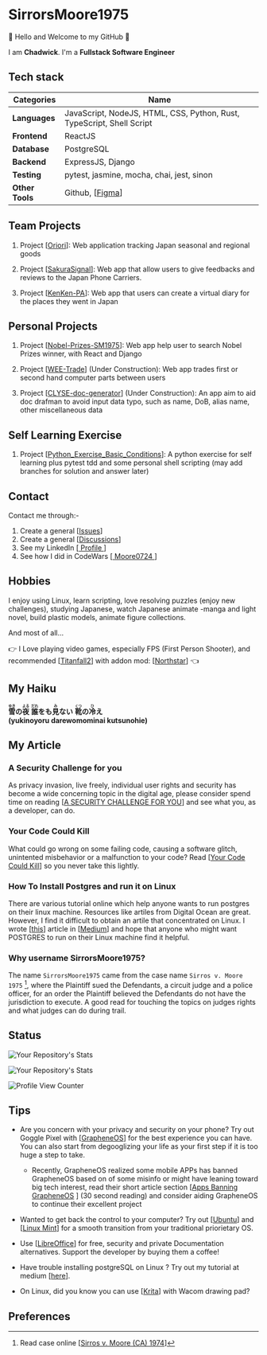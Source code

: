 # SirrorsMoore1975

👋 Hello and Welcome to my GitHub 👋

I am __Chadwick__. I'm a __Fullstack Software Engineer__

## Tech stack

| __Categories__ | __Name__ |
| ---------- | ---- |
| __Languages__ | JavaScript, NodeJS, HTML, CSS, Python, Rust, TypeScript, Shell Script |
| __Frontend__ | ReactJS |  
| __Database__ | PostgreSQL |
| __Backend__ | ExpressJS, Django |
| __Testing__ | pytest, jasmine, mocha, chai, jest, sinon |
| __Other Tools__ | Github, [[Figma](https://www.figma.com/)] |

## Team Projects

1. Project [[Oriori](https://github.com/OriOri-CCP7/oriori)]:
Web application tracking Japan seasonal and regional goods

1. Project [[SakuraSignal](https://github.com/Phone-Review-App/SakuraSignal)]:
Web app that allow users to give feedbacks and reviews to the Japan Phone Carriers.

1. Project [[KenKen-PA](https://github.com/Phone-Review-App/ccp7-legacy-week)]:
Web app that users can create a virtual diary for the places they went in Japan

## Personal Projects

1. Project [[Nobel-Prizes-SM1975](https://github.com/ReONE-SM1975/nobel_prizes_SM1975)]:
Web app help user to search Nobel Prizes winner, with React and Django

1. Project [[WEE-Trade](https://github.com/SirrorsMoore1975/WEE-Trade)] (Under Construction):
Web app trades first or second hand computer parts between users

1. Project [[CLYSE-doc-generator](https://github.com/ReONE-SM1975/CLYSE-doc-generator)]
(Under Construction):
An app aim to aid doc drafman to avoid input data typo, such as
name, DoB, alias name, other miscellaneous data

## Self Learning Exercise

1. Project [[Python_Exercise_Basic_Conditions](https://github.com/SirrorsMoore1975/SM1975-python-exercise-basic-conditions)]:
A python exercise for self learning plus pytest tdd and some personal shell
scripting (may add branches for solution and answer later)

## Contact

Contact me through:-

1. Create a general [[Issues](https://github.com/SirrorsMoore1975/SirrorsMoore1975/issues)]
1. Create a general [[Discussions](https://github.com/SirrorsMoore1975/SirrorsMoore1975/discussions/new?category=general)]
1. See my LinkedIn
[<a href="https://www.linkedin.com/in/chadwick-a-75566599/" target="_blank">
Profile </a>]
1. See how I did in CodeWars
[<a href="https://www.codewars.com/users/Moore0724" target="_blank">
 Moore0724 </a>]

## Hobbies

I enjoy using Linux,
learn scripting,
love resolving puzzles (enjoy new challenges),
studying Japanese,
watch Japanese animate -manga and light novel,
build plastic models,
animate figure collections.

And most of all...

👉 I Love playing video games, especially FPS (First Person Shooter),
and recommended
[[Titanfall2](https://store.steampowered.com/app/1237970/Titanfall_2/)]
with addon mod:
[[Northstar](https://github.com/R2Northstar/Northstar)] 👈

## My Haiku

__<ruby>雪<rt>ゆき</rt></ruby>の<ruby>夜<rt>よる</rt></ruby>__
__<ruby>誰<rt>だれ</rt></ruby>をも<ruby>見<rt>み</rt></ruby>ない__
__<ruby>靴<rt>くつ</rt></ruby>の<ruby>冷<rt>ひ</rt></ruby>え__<br />
__(yukinoyoru darewomominai kutsunohie)__

## My Article

### A Security Challenge for you

As privacy invasion, live freely, individual user rights and security has become
a wide concerning topic in the digital age, please consider spend time on reading
[[A SECURITY CHALLENGE FOR YOU](Documents/SECURITYCHALLENGE/README.md)]
and see what you, as a developer, can do.

### Your Code Could Kill

What could go wrong on some failing code, causing a software glitch, unintented
misbehavior or a malfunction to your code? Read [[Your Code Could Kill](./Documents/YOUCODECOULDKILL/README.md)]
so you never take this lightly.

### How To Install Postgres and run it on Linux

There are various tutorial online which help anyone wants to run postgres on their
linux machine. Resources like artiles from Digital Ocean are great. However,
I find it difficult to obtain an artile that concentrated on Linux.
I wrote [[this](https://medium.com/@chadwickau/how-to-install-postgres-on-linux-5c7e507e0b94)]
article in [[Medium](https://medium.com/)]
and hope that anyone who might want POSTGRES to run on their Linux machine find
it helpful.

### Why username SirrorsMoore1975?

The name `SirrorsMoore1975` came from the case name `Sirros v. Moore 1975` [^1],
where the Plaintiff sued the Defendants, a circuit judge and a police officer,
for an order the Plaintiff believed the Defendants do not have the jurisdiction to
execute. A good read for touching the topics on judges rights and what judges can
do during trail.

## Status

![Your Repository's Stats](https://github-readme-stats.vercel.app/api?username=sirrorsmoore1975&show_icons=true)

![Your Repository's Stats](https://github-readme-stats.vercel.app/api/top-langs/?username=sirrorsmoore1975&theme=blue-green)

![Profile View Counter](https://komarev.com/ghpvc/?username=sirrorsmoore1975)

## Tips  

- Are you concern with your privacy and security on your phone?
Try out Goggle Pixel with [[GrapheneOS](https://grapheneos.org/#about)]
for the best experience you can have. You can also start from degooglizing your
life as your first step if it is too huge a step to take.

  - Recently, GrapheneOS realized some mobile APPs has banned GrapheneOS based on
  of some misinfo or might have leaning toward big tech interest,
  read their short article section
  [[Apps Banning GrapheneOS](https://grapheneos.org/articles/attestation-compatibility-guide#apps-banning-grapheneos)
  ]
  (30 second reading) and consider aiding GrapheneOS
  to continue their excellent project

- Wanted to get back the control to your computer? Try out
[[Ubuntu](https://ubuntu.com/)] and
[[Linux Mint](https://linuxmint.com/)]
for a smooth transition from your traditional priorietary OS.

- Use [[LibreOffice](https://www.libreoffice.org/discover/libreoffice/)]
for free, security and private Documentation alternatives.
Support the developer by buying them a coffee!

- Have trouble installing postgreSQL on Linux ? Try out my tutorial at medium
[[here](https://medium.com/@chadwickau/how-to-install-postgres-on-linux-5c7e507e0b94)].

- On Linux, did you know you can use
[[Krita](https://krita.org/)]
with Wacom drawing pad?

## Preferences

[^1]: Read case online [[Sirros v. Moore (CA) 1974](https://swarb.co.uk/sirros-v-moore-ca-1974/)]
